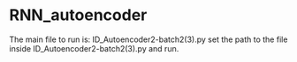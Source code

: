 # RNN_autoencoder
The main file to run is: ID_Autoencoder2-batch2(3).py
set the path to the file inside ID_Autoencoder2-batch2(3).py and run.
